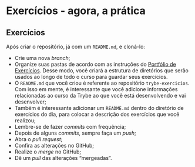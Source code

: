 # Exercícios - agora, a prática

## Exercícios

Após criar o repositório, já com um `README.md`, e cloná-lo:

- Crie uma nova _branch_;
- Organize suas pastas de acordo com as instruções do [Portfólio de Exercícios](https://github.com/williandpg/trybe-exercicios/tree/main/01-fundamentos/secao-01-unix-shell-e-git/dia-01-unix-e-shell/exercicio-01). Desse modo, você criará a estrutura de diretórios que serão usados ao longo de todo o curso para guardar seus exercícios.
- O `README.md` que você criou é referente ao repositório `trybe-exercicios`. Com isso em mente, é interessante que você adicione informações relacionadas ao curso da Trybe ao que você está desenvolvendo e vai desenvolver;
- Também é interessante adicionar um `README.md` dentro do diretório de exercícios do dia, para colocar a descrição dos exercícios que você realizou;
- Lembre-se de fazer _commits_ com frequência;
- Depois de alguns _commits_, sempre faça um _push_;
- Abra o _pull request_;
- Confira as alterações no GitHub;
- Realize o _merge_ no GitHub;
- Dê um _pull_ das alterações “mergeadas”.